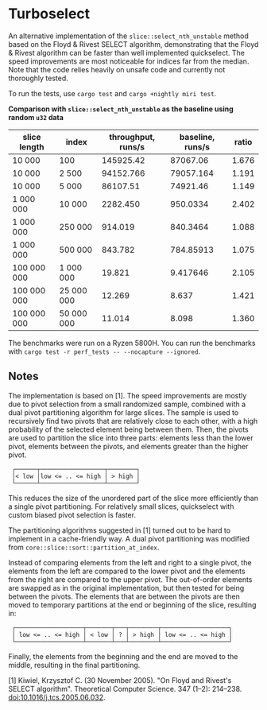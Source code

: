 # Turboselect

An alternative implementation of the `slice::select_nth_unstable` method based on the Floyd & Rivest SELECT algorithm, demonstrating that the Floyd & Rivest algorithm can be faster than well implemented quickselect. The speed improvements are most noticeable for indices far from the median. Note that the code relies heavily on unsafe code and currently not thoroughly tested. 

To run the tests, use `cargo test` and `cargo +nightly miri test`.

**Comparison with  `slice::select_nth_unstable` as the baseline using random `u32` data**

| slice length | index      | throughput, runs/s | baseline, runs/s | ratio |
| ------------ | ---------- | ------------------ | ---------------- | ----- |
| 10 000       | 100        | 145925.42          | 87067.06         | 1.676 |
| 10 000       | 2 500      | 94152.766          | 79057.164        | 1.191 |
| 10 000       | 5 000      | 86107.51           | 74921.46         | 1.149 |
| 1 000 000    | 10 000     | 2282.450           | 950.0334         | 2.402 |
| 1 000 000    | 250 000    | 914.019            | 840.3464         | 1.088 |
| 1 000 000    | 500 000    | 843.782            | 784.85913        | 1.075 |
| 100 000 000  | 1 000 000  | 19.821             | 9.417646         | 2.105 |
| 100 000 000  | 25 000 000 | 12.269             | 8.637            | 1.421 |
| 100 000 000  | 50 000 000 | 11.014             | 8.098            | 1.360 |

The benchmarks were run on a Ryzen 5800H. You can run the benchmarks with `cargo test -r perf_tests -- --nocapture --ignored`.

## Notes

The implementation is based on [1]. The speed improvements are mostly due to pivot selection from a small randomized sample, combined with a dual pivot partitioning algorithm for large slices. The sample is used to recursively find two pivots that are relatively close to each other, with a high probability of the selected element being between them. Then, the pivots are used to partition the slice into three parts: elements less than the lower pivot, elements between the pivots, and elements greater than the higher pivot. 
```text
 ┌──────┬──────────────────┬────────┐
 │< low │low <= .. <= high │ > high │ 
 └──────┴──────────────────┴────────┘
```

This reduces the size of the unordered part of the slice more efficiently than a single pivot partitioning. For relatively small slices, quickselect with custom biased pivot selection is faster. 

The partitioning algorithms suggested in [1] turned out to be hard to implement in a cache-friendly way. A dual pivot partitioning was modified from `core::slice::sort::partition_at_index`.

Instead of comparing elements from the left and right to a single pivot, the elements from the left are compared to the lower pivot and the elements from the right are compared to the upper pivot. The out-of-order elements are swapped as in the original implementation, but then tested for 
being between the pivots. The elements that are between the pivots are then moved to temporary partitions at the end or beginning of the slice, resulting in:
```text
 ┌───────────────────┬───────┬───┬────────┬───────────────────┐
 │ low <= .. <= high │ < low │ ? │ > high │ low <= .. <= high │
 └───────────────────┴───────┴───┴────────┴───────────────────┘
```
Finally, the elements from the beginning and the end are moved to the middle, resulting in the final partitioning.


[1] Kiwiel, Krzysztof C. (30 November 2005). "On Floyd and Rivest's SELECT algorithm". Theoretical Computer Science. 347 (1–2): 214–238. [doi:10.1016/j.tcs.2005.06.032](https://doi.org/10.1016%2Fj.tcs.2005.06.032).